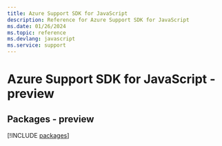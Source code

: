 ```yaml
---
title: Azure Support SDK for JavaScript
description: Reference for Azure Support SDK for JavaScript
ms.date: 01/26/2024
ms.topic: reference
ms.devlang: javascript
ms.service: support
---
```

# Azure Support SDK for JavaScript - preview
## Packages - preview
[!INCLUDE [packages](support-index.md)]